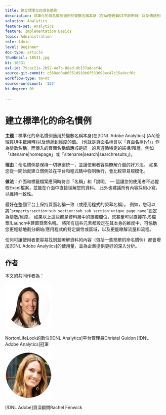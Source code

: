 ```yaml
---
title: 建立標準化的命名慣例
description: 標準化的命名慣例適用於變數名稱本身（在AA管理員UI中啟用時）以及傳遞到維度的值。
solution: Analytics
feature-set: Analytics
feature: Implementation Basics
topic: Administration
role: Admin
level: Beginner
doc-type: article
thumbnail: 10531.jpg
kt: 10531
exl-id: 79cec21e-2b52-4e7b-88ad-db137a8cef4e
source-git-commit: c568ed0a06551d910b6f533698ec47c15adecf6c
workflow-type: tm+mt
source-wordcount: '322'
ht-degree: 0%

---
```


# 建立標準化的命名慣例

**主題：**&#x200B;標準化的命名慣例適用於變數名稱本身(在[!DNL Adobe Analytics] (AA)管理員UI中啟用時)以及傳遞到維度的值。 (也就是頁面名稱會以「頁面名稱(v1)」作為變數名稱，而傳入的頁面名稱值應該是統一的且遵循特定的結構/階層，例如「sitename|homepage」或「sitename|search|searchresults」)。

**理由：**&#x200B;命名慣例是保持一切專案統一，並讓使用者容易瞭解介面的好方法。 如果您從一開始就建立慣例並在平台和程式碼中強制執行，會比較容易規模化。

**做法：**&#x200B;介面和標籤檔案應同時符合「名稱」和「說明」 — 這讓您的使用者不必提取Excel檔案，並能在介面中直接理解您的資料。 此外也建議所有內容採用小寫，以維持一致性。

最好在整個平台上保持頁面名稱一致（或應用程式的熒幕名稱）。 例如，您可以將&quot;`property:section:sub section:sub sub section:unique page name`&quot;設定為變數/維度。 如果以上這些都是資料層中的單獨欄位，您甚至可以直接在JS檔案/Launch中建置頁面名稱。 將所有這些元素都設定在其本身的維度中，可協助您更輕鬆地劃分網站/應用程式的特定屬性或區域，以及更能瞭解流量和流程。

任何可讓使用者更容易找到並瞭解資料的內容（包括一些簡單的命名慣例）都會增加[!DNL Adobe Analytics]的使用量，並為企業提供更好的深入分析。

## 作者

本文的共同作者為：

![Christel指南](assets/Christel-Headshot-150.png)

NortonLifeLock的數位[!DNL Analytics]平台管理員Christel Guidon
[!DNL Adobe Analytics]冠軍

![Rachel Fenwick](assets/Rachel-Fenwick-150.png)

[!DNL Adobe]資深顧問Rachel Fenwick
